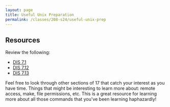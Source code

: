 ```yaml
---
layout: page
title: Useful Unix Preparation
permalink: /classes/208-s24/useful-unix-prep
---
```


<!--

## Overview

## Basic Learning Objectives

## Advanced Learning Objectives
-->

## Resources
Review the following:
* [DIS 7.1](https://diveintosystems.org/book/Appendix2/cmdln_basics.html)
* [DIS 7.12](https://diveintosystems.org/book/Appendix2/ioredirect.html)
* [DIS 7.13](https://diveintosystems.org/book/Appendix2/pipe.html)

Feel free to look through other sections of 17 that catch your interest as you have time. Things that might be interesting to learn more about: remote access, make, file permissions, etc. This is a great resource for learning more about all those commands that you've been learning haphazardly!
